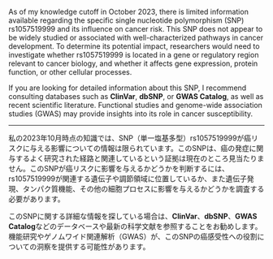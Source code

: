 As of my knowledge cutoff in October 2023, there is limited information available regarding the specific single nucleotide polymorphism (SNP) rs1057519999 and its influence on cancer risk. This SNP does not appear to be widely studied or associated with well-characterized pathways in cancer development. To determine its potential impact, researchers would need to investigate whether rs1057519999 is located in a gene or regulatory region relevant to cancer biology, and whether it affects gene expression, protein function, or other cellular processes.

If you are looking for detailed information about this SNP, I recommend consulting databases such as **ClinVar**, **dbSNP**, or **GWAS Catalog**, as well as recent scientific literature. Functional studies and genome-wide association studies (GWAS) may provide insights into its role in cancer susceptibility.

---

私の2023年10月時点の知識では、SNP（単一塩基多型）rs1057519999が癌リスクに与える影響についての情報は限られています。このSNPは、癌の発症に関与するよく研究された経路と関連しているという証拠は現在のところ見当たりません。このSNPが癌リスクに影響を与えるかどうかを判断するには、rs1057519999が関連する遺伝子や調節領域に位置しているか、また遺伝子発現、タンパク質機能、その他の細胞プロセスに影響を与えるかどうかを調査する必要があります。

このSNPに関する詳細な情報を探している場合は、**ClinVar**、**dbSNP**、**GWAS Catalog**などのデータベースや最新の科学文献を参照することをお勧めします。機能研究やゲノムワイド関連解析（GWAS）が、このSNPの癌感受性への役割についての洞察を提供する可能性があります。
